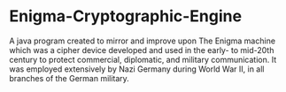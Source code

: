 # Enigma-Cryptographic-Engine

A java program created to mirror and improve upon The Enigma machine which was a cipher device developed and used in the early- to mid-20th century to protect commercial, diplomatic, and military communication. It was employed extensively by Nazi Germany during World War II, in all branches of the German military.
